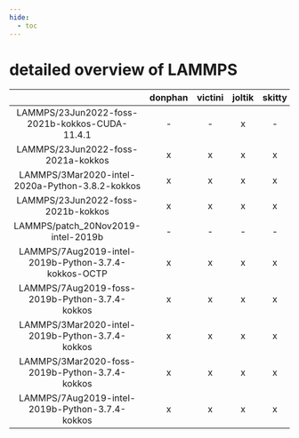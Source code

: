```yaml
---
hide:
  - toc
---
```


detailed overview of LAMMPS
===========================

| |donphan|victini|joltik|skitty|gallade|accelgor|swalot|doduo|
| :---: | :---: | :---: | :---: | :---: | :---: | :---: | :---: | :---: |
|LAMMPS/23Jun2022-foss-2021b-kokkos-CUDA-11.4.1|-|-|x|-|-|x|-|-|
|LAMMPS/23Jun2022-foss-2021a-kokkos|x|x|x|x|-|-|x|x|
|LAMMPS/3Mar2020-intel-2020a-Python-3.8.2-kokkos|x|x|x|x|-|-|x|x|
|LAMMPS/23Jun2022-foss-2021b-kokkos|x|x|x|x|-|x|x|x|
|LAMMPS/patch_20Nov2019-intel-2019b|-|-|-|-|-|-|-|x|
|LAMMPS/7Aug2019-intel-2019b-Python-3.7.4-kokkos-OCTP|x|x|x|x|-|-|-|x|
|LAMMPS/7Aug2019-foss-2019b-Python-3.7.4-kokkos|x|x|x|x|-|-|-|x|
|LAMMPS/3Mar2020-intel-2019b-Python-3.7.4-kokkos|x|x|x|x|-|-|-|x|
|LAMMPS/3Mar2020-foss-2019b-Python-3.7.4-kokkos|x|x|x|x|-|-|-|x|
|LAMMPS/7Aug2019-intel-2019b-Python-3.7.4-kokkos|x|x|x|x|-|-|-|-|
